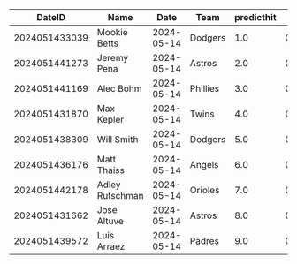 DateID         |  Name             |  Date        |  Team      |  predicthit  |  predicthitproba     |  hitbool  |  Last7DaysAVG  |  Last15DaysAVG  |  Last30DaysAVG
---------------|-------------------|--------------|------------|--------------|----------------------|-----------|----------------|-----------------|---------------
2024051433039  |  Mookie Betts     |  2024-05-14  |  Dodgers   |  1.0         |  0.6273926890150813  |  False    |  0.25          |  0.235          |  0.327
2024051441273  |  Jeremy Pena      |  2024-05-14  |  Astros    |  2.0         |  0.6105187618474284  |  False    |  0.407         |  0.375          |  0.34
2024051441169  |  Alec Bohm        |  2024-05-14  |  Phillies  |  3.0         |  0.6101000165461773  |  False    |  0.217         |  0.25           |  0.366
2024051431870  |  Max Kepler       |  2024-05-14  |  Twins     |  4.0         |  0.6049970976642096  |  False    |  0.409         |  0.409          |  0.413
2024051438309  |  Will Smith       |  2024-05-14  |  Dodgers   |  5.0         |  0.604694965017111   |  False    |  0.118         |  0.171          |  0.275
2024051436176  |  Matt Thaiss      |  2024-05-14  |  Angels    |  6.0         |  0.6038488747589252  |  False    |  0.25          |  0.083          |  0.16
2024051442178  |  Adley Rutschman  |  2024-05-14  |  Orioles   |  7.0         |  0.603486431076097   |  False    |  0.231         |  0.291          |  0.321
2024051431662  |  Jose Altuve      |  2024-05-14  |  Astros    |  8.0         |  0.602984448972039   |  False    |  0.16          |  0.255          |  0.284
2024051439572  |  Luis Arraez      |  2024-05-14  |  Padres    |  9.0         |  0.6022820860065686  |  False    |  0.286         |  0.291          |  0.322
